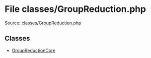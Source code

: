 File classes/GroupReduction.php
=========

Source: [classes/GroupReduction.php](https://github.com/PrestaShop/PrestaShop/blob/1.5.0.13/classes/GroupReduction.php)


Classes
-------

* [GroupReductionCore](class.GroupReductionCore.md)

